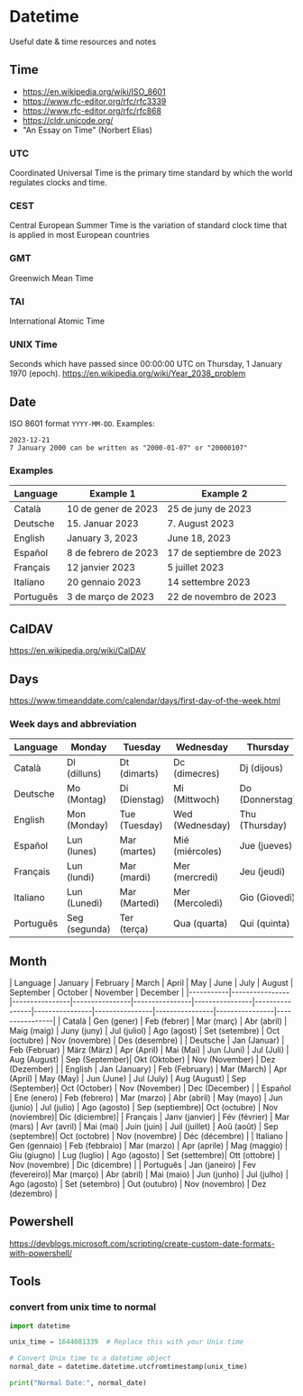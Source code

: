 # Datetime
Useful date & time resources and notes


## Time
- <https://en.wikipedia.org/wiki/ISO_8601>
- <https://www.rfc-editor.org/rfc/rfc3339>
- <https://www.rfc-editor.org/rfc/rfc868>
- <https://cldr.unicode.org/>
- "An Essay on Time" (Norbert Elias)


### UTC
Coordinated Universal Time is the primary time standard by which the world regulates clocks and time.



### CEST
Central European Summer Time is the variation of standard clock time that is applied in most European countries



### GMT
Greenwich Mean Time


### TAI
International Atomic Time



### UNIX Time
Seconds which have passed since 00:00:00 UTC on Thursday, 1 January 1970 (epoch).
<https://en.wikipedia.org/wiki/Year_2038_problem>





















## Date
ISO 8601 format `YYYY-MM-DD`. Examples: 
```
2023-12-21
7 January 2000 can be written as "2000-01-07" or "20000107"

```





### Examples

| Language  | Example 1                 | Example 2                   |
|-----------|---------------------------|-----------------------------|
| Català    | 10 de gener de 2023       | 25 de juny de 2023          |
| Deutsche  | 15. Januar 2023           | 7. August 2023              |
| English   | January 3, 2023           | June 18, 2023               |
| Español   | 8 de febrero de 2023      | 17 de septiembre de 2023    |
| Français  | 12 janvier 2023           | 5 juillet 2023              |
| Italiano  | 20 gennaio 2023           | 14 settembre 2023           |
| Português | 3 de março de 2023        | 22 de novembro de 2023      |






## CalDAV
https://en.wikipedia.org/wiki/CalDAV


























## Days

<https://www.timeanddate.com/calendar/days/first-day-of-the-week.html>

### Week days and abbreviation

| Language  | Monday         | Tuesday        | Wednesday      | Thursday       | Friday         | Saturday       | Sunday         |
|-----------|----------------|----------------|----------------|----------------|----------------|----------------|----------------|
| Català    | Dl (dilluns)   | Dt (dimarts)   | Dc (dimecres)  | Dj (dijous)     | Dv (divendres) | Ds (dissabte)  | Dg (diumenge)  |
| Deutsche  | Mo (Montag)     | Di (Dienstag)  | Mi (Mittwoch)  | Do (Donnerstag) | Fr (Freitag)   | Sa (Samstag)   | So (Sonntag)   |
| English   | Mon (Monday)    | Tue (Tuesday)  | Wed (Wednesday)| Thu (Thursday)  | Fri (Friday)    | Sat (Saturday) | Sun (Sunday)   |
| Español   | Lun (lunes)    | Mar (martes)   | Mié (miércoles)| Jue (jueves)   | Vie (viernes)  | Sáb (sábado)   | Dom (domingo)  |
| Français  | Lun (lundi)    | Mar (mardi)    | Mer (mercredi) | Jeu (jeudi)     | Ven (vendredi) | Sam (samedi)   | Dim (dimanche) |
| Italiano  | Lun (Lunedì)   | Mar (Martedì)  | Mer (Mercoledì)| Gio (Giovedì)   | Ven (Venerdì)  | Sab (Sabato)   | Dom (Domenica) |
| Português | Seg (segunda)  | Ter (terça)    | Qua (quarta)   | Qui (quinta)   | Sex (sexta)    | Sáb (sábado)   | Dom (domingo)  |









## Month


| Language  | January        | February       | March          | April          | May            | June           | July           | August         | September      | October        | November       | December       |
|-----------|----------------|----------------|----------------|----------------|----------------|----------------|----------------|----------------|----------------|----------------|----------------|
| Català    | Gen (gener)    | Feb (febrer)   | Mar (març)     | Abr (abril)    | Maig (maig)    | Juny (juny)    | Jul (juliol)   | Ago (agost)    | Set (setembre) | Oct (octubre)  | Nov (novembre) | Des (desembre) |
| Deutsche  | Jan (Januar)   | Feb (Februar)  | März (März)    | Apr (April)    | Mai (Mai)      | Jun (Juni)     | Jul (Juli)     | Aug (August)   | Sep (September)| Okt (Oktober)  | Nov (November) | Dez (Dezember) |
| English   | Jan (January)  | Feb (February) | Mar (March)    | Apr (April)    | May (May)      | Jun (June)     | Jul (July)     | Aug (August)   | Sep (September)| Oct (October)  | Nov (November) | Dec (December) |
| Español   | Ene (enero)    | Feb (febrero)  | Mar (marzo)    | Abr (abril)    | May (mayo)     | Jun (junio)    | Jul (julio)    | Ago (agosto)   | Sep (septiembre)| Oct (octubre)  | Nov (noviembre)| Dic (diciembre)|
| Français  | Janv (janvier) | Fév (février)  | Mar (mars)     | Avr (avril)    | Mai (mai)      | Juin (juin)    | Juil (juillet) | Aoû (août)     | Sep (septembre)| Oct (octobre)  | Nov (novembre) | Déc (décembre) |
| Italiano  | Gen (gennaio)  | Feb (febbraio) | Mar (marzo)    | Apr (aprile)   | Mag (maggio)   | Giu (giugno)  | Lug (luglio)   | Ago (agosto)   | Set (settembre)| Ott (ottobre)  | Nov (novembre) | Dic (dicembre) |
| Português | Jan (janeiro)  | Fev (fevereiro)| Mar (março)    | Abr (abril)    | Mai (maio)     | Jun (junho)    | Jul (julho)    | Ago (agosto)   | Set (setembro) | Out (outubro)  | Nov (novembro) | Dez (dezembro) |








## Powershell
<https://devblogs.microsoft.com/scripting/create-custom-date-formats-with-powershell/>






## Tools

### convert from unix time to normal

``` python
import datetime

unix_time = 1644081339  # Replace this with your Unix time

# Convert Unix time to a datetime object
normal_date = datetime.datetime.utcfromtimestamp(unix_time)

print("Normal Date:", normal_date)
```